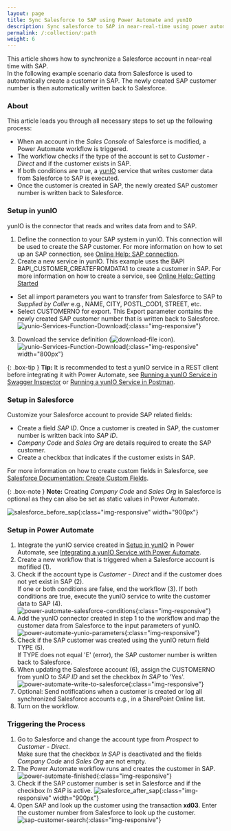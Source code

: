 ```yaml
---
layout: page
title: Sync Salesforce to SAP using Power Automate and yunIO
description: Sync salesforce to SAP in near-real-time using power automate and yunIO
permalink: /:collection/:path
weight: 6
---
```


This article shows how to synchronize a Salesforce account in near-real time with SAP.<br>
In the following example scenario data from Salesforce is used to automatically create a customer in SAP. 
The newly created SAP customer number is then automatically written back to Salesforce.

### About

This article leads you through all necessary steps to set up the following process:

- When an account in the *Sales Console* of Salesforce is modified, a Power Automate workflow is triggered.
- The workflow checks if the type of the account is set to *Customer - Direct* and if the customer exists in SAP.
- If both conditions are true, a [yunIO](https://help.theobald-software.com/en/yunio/) service that writes customer data from Salesforce to SAP is executed.
- Once the customer is created in SAP, the newly created SAP customer number is written back to Salesforce.

### Setup in yunIO

yunIO is the connector that reads and writes data from and to SAP.

1. Define the connection to your SAP system in yunIO. This connection will be used to create the SAP customer.
For more information on how to set up an SAP connection, see [Online Help: SAP connection](https://help.theobald-software.com/en/yunio/sap-connection).
2. Create a new service in yunIO. This example uses the BAPI BAPI_CUSTOMER_CREATEFROMDATA1 to create a customer in SAP. 
For more information on how to create a service, see [Online Help: Getting Started](https://help.theobald-software.com/en/yunio/getting-started#creating-a-service)<br>
- Set all import parameters you want to transfer from Salesforce to SAP to *Supplied by Caller* e.g., NAME, CITY, POSTL_COD1, STREET, etc.
- Select CUSTOMERNO for export. This Export parameter contains the newly created SAP customer number that is written back to Salesforce.<br>
![yunio-Services-Function-Download](/img/contents\yunio\yunio-bapi-createcustomer.png){:class="img-responsive"}
3. Download the service definition (![download-file](/img/contents/yunio/download.png) icon).<br>
![yunio-Services-Function-Download](/img/contents/yunio/yunio-run-services-function-download.png){:class="img-responsive" width="800px"}

{: .box-tip }
**Tip:** It is recommended to test a yunIO service in a REST client before integrating it with Power Automate, see [Running a yunIO Service in Swagger Inspector](https://kb.theobald-software.com/yunio/running-a-yunio-service-in-swagger-inspector) or [Running a yunIO Service in Postman](https://kb.theobald-software.com/yunio/running-a-yunio-service-in-postman). 

### Setup in Salesforce

Customize your Salesforce account to provide SAP related fields:
- Create a field *SAP ID*. Once a customer is created in SAP, the customer number is written back into *SAP ID*.
- *Company Code* and *Sales Org* are details required to create the SAP customer.
- Create a checkbox that indicates if the customer exists in SAP.

For more information on how to create custom fields in Salesforce, see [Salesforce Documentation: Create Custom Fields](https://help.salesforce.com/s/articleView?id=sf.adding_fields.htm&type=5).

{: .box-note }
**Note:** Creating *Company Code* and *Sales Org* in Salesforce is optional as they can also be set as static values in Power Automate.

![salesforce_before_sap](/img/contents/yunio/salesforce_before_sap.png){:class="img-responsive" width="900px"}


### Setup in Power Automate

1. Integrate the yunIO service created in [Setup in yunIO](#setup-in-yunio) in Power Automate, see [Integrating a yunIO Service with Power Automate](https://kb.theobald-software.com/yunio/integrating-a-yunio-service-with-power-automate#configuring-a-yunio-custom-connector-in-power-automate).
2. Create a new workflow that is triggered when a Salesforce account is mofified (1).
3. Check if the account type is *Customer - Direct* and if the customer does not yet exist in SAP (2).<br>
If one or both conditions are false, end the workflow (3).
If both conditions are true, execute the yunIO service to write the customer data to SAP (4).<br>
![power-automate-salesforce-conditions](/img/contents/yunio/power-automate-salesforce-conditions.png){:class="img-responsive"}
4. Add the yunIO connector created in step 1 to the workflow and map the customer data from Salesforce to the input parameters of yunIO.<br>
![power-automate-yunio-parameters](/img/contents/yunio/power-automate-yunio-parameters.png){:class="img-responsive"}
5. Check if the SAP customer was created using the yunIO return field TYPE (5). <br>
If TYPE does not equal 'E' (error), the SAP customer number is written back to Salesforce.
6. When updating the Salesforce account (6), assign the CUSTOMERNO from yunIO to *SAP ID* and set the checkbox *In SAP* to 'Yes'.
![power-automate-write-to-salesforce](/img/contents/yunio\power-automate-write-to-salesforce.png){:class="img-responsive"}
7. Optional: Send notifications when a customer is created or log all synchronized Salesforce accounts e.g., in a SharePoint Online list. 
8. Turn on the workflow.


### Triggering the Process

1. Go to Salesforce and change the account type from *Prospect* to *Customer - Direct*.<br>
Make sure that the checkbox *In SAP* is deactivated and the fields *Company Code* and *Sales Org* are not empty.
2. The Power Automate workflow runs and creates the customer in SAP. <br>
![power-automate-finished](/img/contents/yunio/power-automate-finished.png){:class="img-responsive"}
3. Check if the SAP customer number is set in Salesforce and if the checkbox *In SAP* is active.
![salesforce_after_sap](/img/contents/yunio/salesforce_after_sap.png){:class="img-responsive" width="900px"}
4. Open SAP and look up the customer using the transaction **xd03**. Enter the customer number from Salesforce to look up the customer.
![sap-customer-search](/img/contents/yunio/sap-customer-search.png){:class="img-responsive"}
